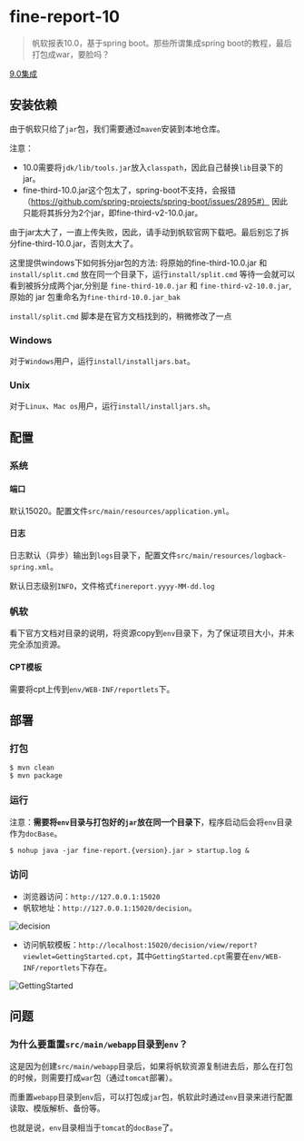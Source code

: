 # fine-report-10

> 帆软报表10.0，基于spring boot。那些所谓集成spring boot的教程，最后打包成war，要脸吗？

[9.0集成](http://github.com/xuanbo/fine-report)

## 安装依赖

由于帆软只给了`jar`包，我们需要通过`maven`安装到本地仓库。

注意：

* 10.0需要将`jdk/lib/tools.jar`放入`classpath`，因此自己替换`lib`目录下的jar。
* fine-third-10.0.jar这个包太了，spring-boot不支持，会报错（https://github.com/spring-projects/spring-boot/issues/2895#）
因此只能将其拆分为2个jar，即fine-third-v2-10.0.jar。

由于jar太大了，一直上传失败，因此，请手动到帆软官网下载吧。最后别忘了拆分fine-third-10.0.jar，否则太大了。

这里提供windows下如何拆分jar包的方法:
将原始的fine-third-10.0.jar 和 `install/split.cmd` 放在同一个目录下，运行`install/split.cmd` 等待一会就可以看到被拆分成两个jar,分别是 `fine-third-10.0.jar` 和 `fine-third-v2-10.0.jar`, 原始的 jar 包重命名为`fine-third-10.0.jar_bak`  


`install/split.cmd` 脚本是在官方文档找到的，稍微修改了一点  


### Windows

对于`Windows`用户，运行`install/installjars.bat`。

### Unix

对于`Linux`、`Mac os`用户，运行`install/installjars.sh`。

## 配置

### 系统

#### 端口

默认15020。配置文件`src/main/resources/application.yml`。

#### 日志

日志默认（异步）输出到`logs`目录下，配置文件`src/main/resources/logback-spring.xml`。

默认日志级别`INFO`，文件格式`finereport.yyyy-MM-dd.log`

### 帆软

看下官方文档对目录的说明，将资源copy到`env`目录下，为了保证项目大小，并未完全添加资源。

#### CPT模板

需要将cpt上传到`env/WEB-INF/reportlets`下。

## 部署

### 打包

```shell
$ mvn clean
$ mvn package
```

### 运行

注意：**需要将`env`目录与打包好的`jar`放在同一个目录下**，程序启动后会将`env`目录作为`docBase`。

```shell
$ nohup java -jar fine-report.{version}.jar > startup.log &
```

### 访问

* 浏览器访问：`http://127.0.0.1:15020`
* 帆软地址：`http://127.0.0.1:15020/decision`。

![decision](./doc/decision.jpg)

* 访问帆软模板：`http://localhost:15020/decision/view/report?viewlet=GettingStarted.cpt`，其中`GettingStarted.cpt`需要在`env/WEB-INF/reportlets`下存在。

![GettingStarted](./doc/GettingStarted.jpg)

## 问题

### 为什么要重置`src/main/webapp`目录到`env`？

这是因为创建`src/main/webapp`目录后，如果将帆软资源复制进去后，那么在打包的时候，则需要打成`war`包（通过`tomcat`部署）。

而重置`webapp`目录到`env`后，可以打包成`jar`包，帆软此时通过`env`目录来进行配置读取、模版解析、备份等。

也就是说，`env`目录相当于`tomcat`的`docBase`了。